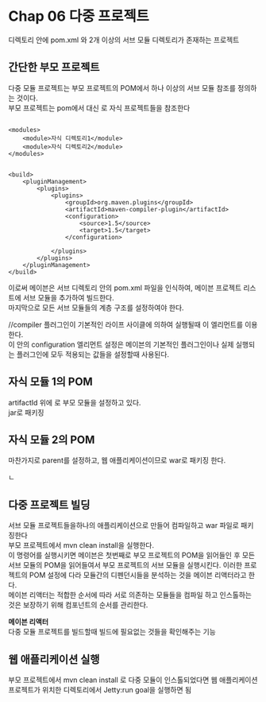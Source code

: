 # Chap 06 다중 프로젝트

디렉토리 안에 pom.xml 와 2개 이상의 서브 모듈 디렉토리가 존재하는 프로젝트

## 간단한 부모 프로젝트

다중 모듈 프로젝트는 부모 프로젝트의 POM에서 하나 이상의 서브 모듈 참조를 정의하는 것이다.   
부모 프로젝트는 pom에서 <package> 대신 <modules> 로 자식 프로젝트들을 참조한다 

~~~

<modules>
	<module>자식 디렉토리1</module>
	<module>자식 디렉토리2</module>
</modules>


<build>
	<pluginManagement>   
		<plugins>
			<plugins>
				<groupId>org.maven.plugins</groupId>
				<artifactId>maven-compiler-plugin</artifactId>
				<configuration>
					<source>1.5</source>
					<target>1.5</target>
				</configuration>

			</plugins>
		</plugins>
	</pluginManagement>
</build>

~~~ 

이로써 메이븐은 서브 디렉토리 안의 pom.xml 파일을 인식하여, 메이븐 프로젝트 리스트에 서브 모듈을 추가하여 빌드한다.   
마지막으로 모든 서브 모듈들의 계층 구조를 설정하여야 한다. 


<pluginManagement>    //compiler 플러그인이 기본적인 라이프 사이클에 의하여 실행될때 이 엘리먼트를 이용한다.   
 이 안의 configuration 엘리먼트 설정은 메이븐의 기본적인 플러그인이나 실제 실행되는 플러그인에 모두 적용되는 값들을 설정할때 사용된다.


## 자식 모듈 1의 POM

artifactId 위에 <parent>로 부모 모듈을 설정하고 있다.  
jar로 패키징

## 자식 모듈 2의 POM
마찬가지로 parent를 설정하고, 웹 애플리케이션이므로 war로 패키징 한다.

ㄴ
## 다중 프로젝트 빌딩 

서브 모듈 프로젝트들을하나의 애플리케이션으로 만들어 컴파일하고 war 파일로 패키징한다   
부모 프로젝트에서 mvn clean install을 실행한다.  
이 명령어를 실행시키면 메이븐은 첫번째로 부모 프로젝트의 POM을 읽어들인 후 모든 서브 모듈의 POM을 읽어들여서 부모 프로젝트의 서브 모듈을 실행시킨다. 이러한 프로젝트의 POM 설정에 다라 모듈간의 디펜던시들을 분석하는 것을 메이븐 리액터라고 한다.  
메이븐 리액터는 적합한 순서에 따라 서로 의존하는 모듈들을 컴파일 하고 인스톨하는 것은 보장하기 위해 컴포넌트의 순서를 관리한다.   


**메이븐 리액터**   
 다중 모듈 프로젝트를 빌드할때 빌드에 필요없는 것들을 확인해주는 기능 


## 웹 애플리케이션 실행

부모 프로젝트에서 mvn clean install 로 다중 모듈이 인스톨되었다면 웹 애플리케이션 프로젝트가 위치한 디렉토리에서 Jetty:run goal을 실행하면 됨 


